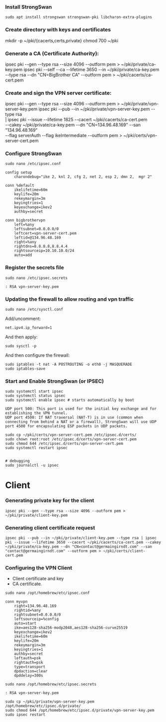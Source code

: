 ### Install StrongSwan
```
sudo apt install strongswan strongswan-pki libcharon-extra-plugins
```

### Create directory with keys and certificates
mkdir -p ~/pki/{cacerts,certs,private}
chmod 700 ~/pki


### Generate a CA (Certificate Authority):

ipsec pki --gen --type rsa --size 4096 --outform pem > ~/pki/private/ca-key.pem
ipsec pki --self --ca --lifetime 3650 --in ~/pki/private/ca-key.pem \
--type rsa --dn "CN=BigBrother CA" --outform pem > ~/pki/cacerts/ca-cert.pem

### Create and sign the VPN server certificate:

ipsec pki --gen --type rsa --size 4096 --outform pem > ~/pki/private/vpn-server-key.pem
ipsec pki --pub --in ~/pki/private/vpn-server-key.pem --type rsa \
| ipsec pki --issue --lifetime 1825 --cacert ~/pki/cacerts/ca-cert.pem \
--cakey ~/pki/private/ca-key.pem --dn "CN=134.96.48.169" --san "134.96.48.169" \
--flag serverAuth --flag ikeIntermediate --outform pem > ~/pki/certs/vpn-server-cert.pem

### Configure StrongSwan

```
sudo nano /etc/ipsec.conf
```

```
config setup
    charondebug="ike 2, knl 2, cfg 2, net 2, esp 2, dmn 2,  mgr 2"

conn %default
    ikelifetime=60m
    keylife=20m
    rekeymargin=3m
    keyingtries=1
    keyexchange=ikev2
    authby=secret

conn bigbrothervpn
    left=%any
    leftsubnet=0.0.0.0/0
    leftcert=vpn-server-cert.pem
    leftid=@134.96.48.169
    right=%any
    rightdns=8.8.8.8,8.8.4.4
    rightsourceip=10.10.10.0/24
    auto=add

```

### Register the secrets file

```
sudo nano /etc/ipsec.secrets
```


```
: RSA vpn-server-key.pem
```


### Updating the firewall to allow routing and vpn traffic

```
sudo nano /etc/sysctl.conf
```

Add/uncomment:
```
net.ipv4.ip_forward=1
```

And then apply:
```
sudo sysctl -p
```

And then configure the firewall:

```
sudo iptables -t nat -A POSTROUTING -o eth0 -j MASQUERADE
sudo iptables-save
```


### Start and Enable StrongSwan (or IPSEC)

```
sudo systemctl start ipsec
sudo systemctl status ipsec
sudo systemctl enable ipsec # starts automatically by boot
```


```
UDP port 500: This port is used for the initial key exchange and for establishing the VPN tunnel.
UDP port 4500: If NAT traversal (NAT-T) is in use (common when connecting from behind a NAT or a firewall), StrongSwan will use UDP port 4500 for encapsulating ESP packets in UDP packets.
```


```
sudo cp ~/pki/certs/vpn-server-cert.pem /etc/ipsec.d/certs/
sudo chown root:root /etc/ipsec.d/certs/vpn-server-cert.pem
sudo chmod 644 /etc/ipsec.d/certs/vpn-server-cert.pem
sudo systemctl restart ipsec


# debugging
sudo journalctl -u ipsec

```


# Client


### Generating private key for the client

```
ipsec pki --gen --type rsa --size 4096 --outform pem > ~/pki/private/client-key.pem
```

### Generating client certificate request 
```
ipsec pki --pub --in ~/pki/private/client-key.pem --type rsa | ipsec pki --issue --lifetime 3650 --cacert ~/pki/cacerts/ca-cert.pem --cakey ~/pki/private/ca-key.pem --dn "CN=contact@germaingirndt.com" --san "contact@germaingirndt.com" --outform pem > ~/pki/certs/client-cert.pem
```

### Configuring the VPN Client

- Client certificate and key
- CA certificate.


```
sudo nano /opt/homebrew/etc/ipsec.conf
```

```
conn myvpn
    right=134.96.48.169
    rightid=%any
    rightsubnet=0.0.0.0/0
    leftsourceip=%config
    auto=start
    ike=aes128-sha256-modp2048,aes128-sha256-curve25519
    keyexchange=ikev2
    ikelifetime=60m
    keylife=20m
    rekeymargin=3m
    keyingtries=1
    authby=secret
    leftauth=psk
    rightauth=psk
    type=transport
    dpdaction=clear
    dpddelay=300s
```
```
sudo nano /opt/homebrew/etc/ipsec.secrets
```

```
: RSA vpn-server-key.pem
```
```
sudo cp ~/pki/private/vpn-server-key.pem /opt/homebrew/etc/ipsec.d/private/
sudo chmod 644 /opt/homebrew/etc/ipsec.d/private/vpn-server-key.pem
sudo ipsec restart
```